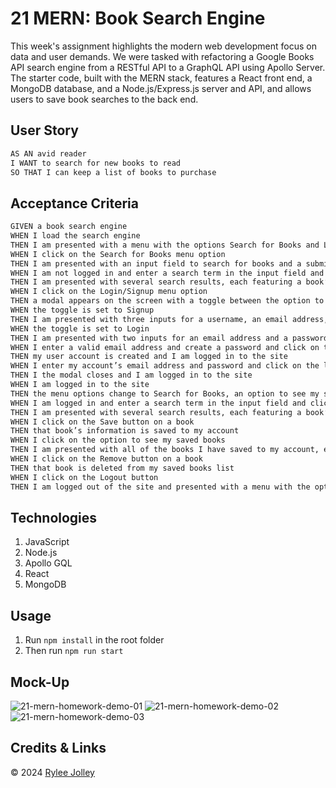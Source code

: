 # 21 MERN: Book Search Engine

This week's assignment highlights the modern web development focus on data and user demands. We were tasked with refactoring a Google Books API search engine from a RESTful API to a GraphQL API using Apollo Server. The starter code, built with the MERN stack, features a React front end, a MongoDB database, and a Node.js/Express.js server and API, and allows users to save book searches to the back end.

## User Story

```md
AS AN avid reader
I WANT to search for new books to read
SO THAT I can keep a list of books to purchase
```

## Acceptance Criteria

```md
GIVEN a book search engine
WHEN I load the search engine
THEN I am presented with a menu with the options Search for Books and Login/Signup and an input field to search for books and a submit button
WHEN I click on the Search for Books menu option
THEN I am presented with an input field to search for books and a submit button
WHEN I am not logged in and enter a search term in the input field and click the submit button
THEN I am presented with several search results, each featuring a book’s title, author, description, image, and a link to that book on the Google Books site
WHEN I click on the Login/Signup menu option
THEN a modal appears on the screen with a toggle between the option to log in or sign up
WHEN the toggle is set to Signup
THEN I am presented with three inputs for a username, an email address, and a password, and a signup button
WHEN the toggle is set to Login
THEN I am presented with two inputs for an email address and a password and login button
WHEN I enter a valid email address and create a password and click on the signup button
THEN my user account is created and I am logged in to the site
WHEN I enter my account’s email address and password and click on the login button
THEN I the modal closes and I am logged in to the site
WHEN I am logged in to the site
THEN the menu options change to Search for Books, an option to see my saved books, and Logout
WHEN I am logged in and enter a search term in the input field and click the submit button
THEN I am presented with several search results, each featuring a book’s title, author, description, image, and a link to that book on the Google Books site and a button to save a book to my account
WHEN I click on the Save button on a book
THEN that book’s information is saved to my account
WHEN I click on the option to see my saved books
THEN I am presented with all of the books I have saved to my account, each featuring the book’s title, author, description, image, and a link to that book on the Google Books site and a button to remove a book from my account
WHEN I click on the Remove button on a book
THEN that book is deleted from my saved books list
WHEN I click on the Logout button
THEN I am logged out of the site and presented with a menu with the options Search for Books and Login/Signup and an input field to search for books and a submit button  
```
## Technologies

  1. JavaScript
  2. Node.js
  3. Apollo GQL
  4. React
  5. MongoDB

## Usage

  1. Run `npm install` in the root folder
  2. Then run `npm run start`

## Mock-Up

![21-mern-homework-demo-01](https://github.com/ryloaf/mern-book-search-challenge/assets/151485696/b8e0e05e-70d2-4f7d-a376-64cf18cead69)
![21-mern-homework-demo-02](https://github.com/ryloaf/mern-book-search-challenge/assets/151485696/3f3c5e01-d580-4182-9f44-822cc0d4d88b)
![21-mern-homework-demo-03](https://github.com/ryloaf/mern-book-search-challenge/assets/151485696/c15f925b-f4f5-44cb-b591-9a4707f81d1a)


## Credits & Links

  © 2024 [Rylee Jolley](https://github.com/ryloaf)

